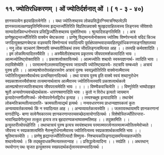 ## ११. ज्योतिरधिकरणम् । ओं ज्योतिर्दर्शनात् ओं । ( १ - ३ - ४०)
ज्ञानरूपत्वेन हृदयाहितत्वेनेति । । यथा ज्योतिःशब्दस्य लोकप्रसिद्धेरग्निमात्रनिष्ठत्वेऽपि
ज्ञानरूपत्वलक्षणप्रवृतिनिमित्तस्य हृद्यन्तर्ज्योतिरिति विप्रतिपन्नवाक्ये श्रुतहृदयाहितत्वस्य
लिङ्गस्य जीवेशयोः साम्यादेतन्निवन्धनोभयत्र प्रसिद्धिर्ज्योतिःशब्दस्य युक्तेतिभावः ।
श्रुत्यादिसङ्गतिमिति । । अत्र प्राणेषुहद्यन्तर्ज्योतिरिति वाक्येन चेष्टकतया । प्राणेषु
विद्यमानत्वेनोक्तस्य ज्योतिषः विष्णोरन्यत्वे यदिदं किञ्च जगदित्पुक्तप्राणचेष्टक वज्रस्यापि
विष्णोन्यत्वं स्यादित्यपि पूर्वाक्षेपसम्भवादव्यवहितपूर्वाधिकरणसङ्गतिज्ञातव्या । ननु लोक सञ्चरणं
विष्णावपि सम्भवतीतिकथं तस्य जीवलिङ्गत्वमित्यत आह । । तस्यहि कर्मवशादिति । । इमं
लोकमित्यादितस्यैवेति । । अस्यैवेतीदंशब्दस्य प्रकृतस्य जीवपरामर्शकत्वादिति भावः ।
आत्मज्योतिष्ट्वोक्ताविति । । प्रकाशत्वोक्तावित्यर्थः । आत्मज्योतिः शब्दयोः स्वरूपज्ञानार्थ-
त्वादिति भावः । तदाविशेष्येति । । परमात्मनोऽस्तमयादिशून्यस्य जाग्रत्यपि ज्योतिष्ट्वप्रास्ये-
तदत्रापि सम्बध्यते । अत्रायं पुरुष इति । । आत्मप्रश्रोत्तरोपसंहाररूपेण अत्रायं पुरुषः
स्वयञ्ज्योतिरिति वाक्येनात्मैवास्य ज्योतिरित्युक्तस्यैवार्थस्य प्रत्यभिज्ञानादित्यर्थः । तथा पात्राय
पुरुष इति वाक्ये स्वयं शब्दानुरोधेन स्वप्रकाशत्वस्यैवोक्त्या तत्समानार्थत्वाय आत्मैवास्य
ज्योतिरित्यस्यापि प्रकाशत्वार्थकत्वे आत्मप्रश्रोत्तरज्यातिःशब्दस्य जीवपरत्वमेवेति भावः । ।
। । विष्ण्वैकवाचित्वेति । । विष्णुरेवेति भाष्योदाहृत श्रुतौ अन्ययोगव्यवच्छेदार्थकाव-
धारणश्रवणादिति भावः । कुतो न विरोध इत्यतो जायमान इत्यादेरन्तर्णीतणिजर्थ-
त्वेनोपपत्तेर्नतद्विरोध इत्याह । । त्स्यश्चक्षुष इत्यादाविति । तथाचेमं लोकमतिक्रामतीत्यादावति-
क्रामयतीत्याद्यर्थ इत्यर्थः । नन्ववधारणस्य प्राधान्यज्ञापकत्वं कुतः अन्यव्यावर्तकत्वमर्थः किं न
स्यादित्यत आह । । अन्यव्यावर्तकत्वस्येति । । जलरावस्थायामपि ज्ञानकरणानां वागादीन्द्रि-
बाणा सत्वेनैवकारस्य ज्ञानकरणान्तरव्यवच्छेदत्वायोगादित्यर्थः । विशेषोस्तिर्ज्योतिरन्तरा-
भावाभिप्रायेणेत्पुस्त तत्कुत इत्यत्र तत्र बृहदारण्यकभाष्यसम्मतिमाह । । तदुक्तमिति । ।
इत्युस्तरीत्योपपहेरिति । तथाचात्रायं पुरुष इत्यत्र स्वयंशब्दस्य परमात्मपरत्वेनपरमात्मज्योतित्वमेवोच्यते । जीवस्य न स्वप्रकाशत्वमिति नैतन्मुरोधेनात्मैवास्य ज्योतिरित्यस्य
स्वप्रकाशार्थकत्वमिति भावः । । श्रुतिमात्रस्येति । । प्राणेषु हृद्यान्तर्ज्योतिरित्यादौ विष्णुत्व-
निश्चायकलिङ्गाद्यसमभिव्याहतज्योतिः शब्दस्येत्यर्थः । किं तद्बहुवाधकम्मित्यतस्तान्याह । ।
प्रसिद्धत्वेत्यादिना । । स्वप्रेति । । अथरथान् रथयोगान् पथः सृजत इत्युक्तस्य
स्वप्रपदार्थकर्तृत्वस्यसम्भवादित्यर्थः ।
 